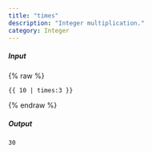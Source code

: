 ```yaml
---
title: "times"
description: "Integer multiplication."
category: Integer
---
```

##### Input
{% raw %}
~~~liquid
{{ 10 | times:3 }}
~~~
{% endraw %}

##### Output

~~~html
30
~~~
